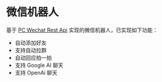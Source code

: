# 微信机器人

基于 [PC Wechat Rest Api](https://github.com/opentdp/wechat-rest) 实现的微信机器人，已实现如下功能：

- 自动添加好友
- 支持自动拉群
- 自动回应拍一拍
- 支持 Google AI 聊天
- 支持 OpenAi 聊天
